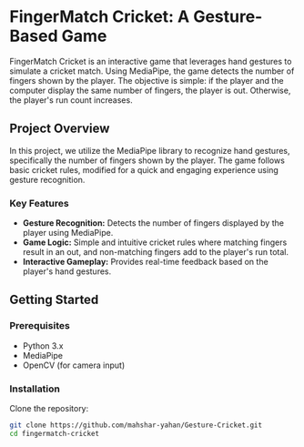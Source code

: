 # FingerMatch Cricket: A Gesture-Based Game

FingerMatch Cricket is an interactive game that leverages hand gestures to simulate a cricket match. Using MediaPipe, the game detects the number of fingers shown by the player. The objective is simple: if the player and the computer display the same number of fingers, the player is out. Otherwise, the player's run count increases.

## Project Overview

In this project, we utilize the MediaPipe library to recognize hand gestures, specifically the number of fingers shown by the player. The game follows basic cricket rules, modified for a quick and engaging experience using gesture recognition.

### Key Features
- **Gesture Recognition:** Detects the number of fingers displayed by the player using MediaPipe.
- **Game Logic:** Simple and intuitive cricket rules where matching fingers result in an out, and non-matching fingers add to the player's run total.
- **Interactive Gameplay:** Provides real-time feedback based on the player's hand gestures.

## Getting Started

### Prerequisites
- Python 3.x
- MediaPipe
- OpenCV (for camera input)

### Installation
Clone the repository:
```bash
git clone https://github.com/mahshar-yahan/Gesture-Cricket.git
cd fingermatch-cricket
